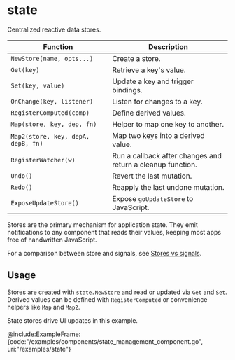 # state

Centralized reactive data stores.

| Function | Description |
| --- | --- |
| `NewStore(name, opts...)` | Create a store. |
| `Get(key)` | Retrieve a key's value. |
| `Set(key, value)` | Update a key and trigger bindings. |
| `OnChange(key, listener)` | Listen for changes to a key. |
| `RegisterComputed(comp)` | Define derived values. |
| `Map(store, key, dep, fn)` | Helper to map one key to another. |
| `Map2(store, key, depA, depB, fn)` | Map two keys into a derived value. |
| `RegisterWatcher(w)` | Run a callback after changes and return a cleanup function. |
| `Undo()` | Revert the last mutation. |
| `Redo()` | Reapply the last undone mutation. |
| `ExposeUpdateStore()` | Expose `goUpdateStore` to JavaScript. |

Stores are the primary mechanism for application state. They emit
notifications to any component that reads their values, keeping most apps
free of handwritten JavaScript.

For a comparison between store and signals, see [Stores vs signals](../guide/store-vs-signals).

## Usage

Stores are created with `state.NewStore` and read or updated via `Get` and
`Set`. Derived values can be defined with `RegisterComputed` or convenience
helpers like `Map` and `Map2`.

State stores drive UI updates in this example.

@include:ExampleFrame:{code:"/examples/components/state_management_component.go", uri:"/examples/state"}
